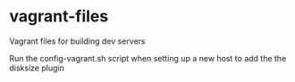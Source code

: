 # vagrant-files
Vagrant files for building dev servers

Run the config-vagrant.sh script when setting up a new host to add the the disksize plugin
